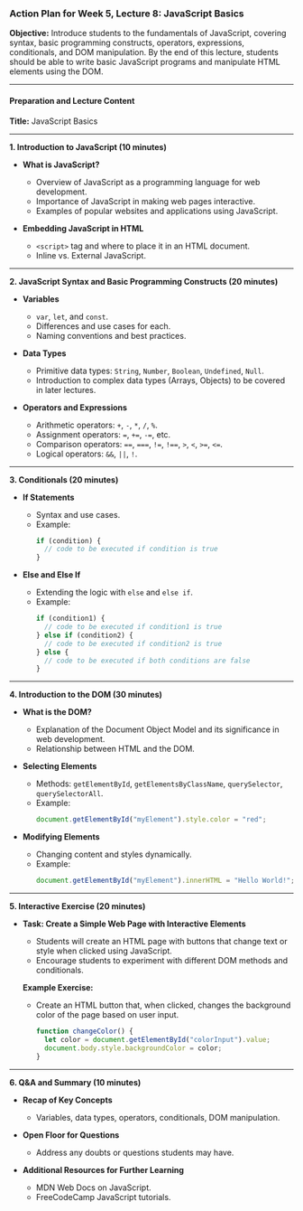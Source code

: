 ### **Action Plan for Week 5, Lecture 8: JavaScript Basics**

**Objective:** Introduce students to the fundamentals of JavaScript, covering syntax, basic programming constructs, operators, expressions, conditionals, and DOM manipulation. By the end of this lecture, students should be able to write basic JavaScript programs and manipulate HTML elements using the DOM.

---

#### **Preparation and Lecture Content**

**Title:** JavaScript Basics

---

**1. Introduction to JavaScript (10 minutes)**

- **What is JavaScript?**
  - Overview of JavaScript as a programming language for web development.
  - Importance of JavaScript in making web pages interactive.
  - Examples of popular websites and applications using JavaScript.

- **Embedding JavaScript in HTML**
  - `<script>` tag and where to place it in an HTML document.
  - Inline vs. External JavaScript.

---

**2. JavaScript Syntax and Basic Programming Constructs (20 minutes)**

- **Variables**
  - `var`, `let`, and `const`.
  - Differences and use cases for each.
  - Naming conventions and best practices.

- **Data Types**
  - Primitive data types: `String`, `Number`, `Boolean`, `Undefined`, `Null`.
  - Introduction to complex data types (Arrays, Objects) to be covered in later lectures.

- **Operators and Expressions**
  - Arithmetic operators: `+`, `-`, `*`, `/`, `%`.
  - Assignment operators: `=`, `+=`, `-=`, etc.
  - Comparison operators: `==`, `===`, `!=`, `!==`, `>`, `<`, `>=`, `<=`.
  - Logical operators: `&&`, `||`, `!`.

---

**3. Conditionals (20 minutes)**

- **If Statements**
  - Syntax and use cases.
  - Example:
    ```javascript
    if (condition) {
      // code to be executed if condition is true
    }
    ```

- **Else and Else If**
  - Extending the logic with `else` and `else if`.
  - Example:
    ```javascript
    if (condition1) {
      // code to be executed if condition1 is true
    } else if (condition2) {
      // code to be executed if condition2 is true
    } else {
      // code to be executed if both conditions are false
    }
    ```

---

**4. Introduction to the DOM (30 minutes)**

- **What is the DOM?**
  - Explanation of the Document Object Model and its significance in web development.
  - Relationship between HTML and the DOM.

- **Selecting Elements**
  - Methods: `getElementById`, `getElementsByClassName`, `querySelector`, `querySelectorAll`.
  - Example:
    ```javascript
    document.getElementById("myElement").style.color = "red";
    ```

- **Modifying Elements**
  - Changing content and styles dynamically.
  - Example:
    ```javascript
    document.getElementById("myElement").innerHTML = "Hello World!";
    ```

---

**5. Interactive Exercise (20 minutes)**

- **Task: Create a Simple Web Page with Interactive Elements**
  - Students will create an HTML page with buttons that change text or style when clicked using JavaScript.
  - Encourage students to experiment with different DOM methods and conditionals.

  **Example Exercise:**
  - Create an HTML button that, when clicked, changes the background color of the page based on user input.
    ```javascript
    function changeColor() {
      let color = document.getElementById("colorInput").value;
      document.body.style.backgroundColor = color;
    }
    ```

---

**6. Q&A and Summary (10 minutes)**

- **Recap of Key Concepts**
  - Variables, data types, operators, conditionals, DOM manipulation.

- **Open Floor for Questions**
  - Address any doubts or questions students may have.

- **Additional Resources for Further Learning**
  - MDN Web Docs on JavaScript.
  - FreeCodeCamp JavaScript tutorials.
